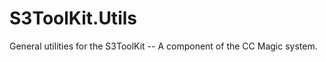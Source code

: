 S3ToolKit.Utils
===============

General utilities for the S3ToolKit -- A component of the CC Magic system.